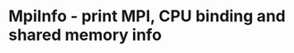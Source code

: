[headline]:<>
MpiInfo - print MPI, CPU binding and shared memory info
=======================================================
[headline]:<>
[inputPorts]:<>
[inputPorts]:<>
[outputPorts]:<>
[outputPorts]:<>
[parameters]:<>

[parameters]:<>
